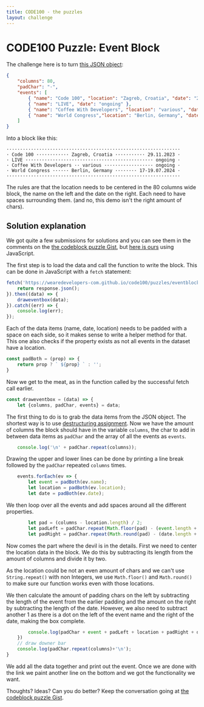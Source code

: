 ```yaml
---
title: CODE100 - the puzzles 
layout: challenge
---
```


# CODE100 Puzzle: Event Block

The challenge here is to turn [this JSON object](events.json):

```json
{
    "columns": 80,
    "padChar": "·",
    "events": [
        { "name": "Code 100", "location": "Zagreb, Croatia", "date": "29.11.2023" },
        { "name": "LIVE", "date": "ongoing" },
        { "name": "Coffee With Developers", "location": "various", "date": "ongoing"} ,
        { "name": "World Congress","location": "Berlin, Germany", "date":"17-19.07.2024" }
    ]
}
```

Into a block like this:

```
································································
· Code 100 ············ Zagreb, Croatia ··········· 29.11.2023 ·
· LIVE ··············································· ongoing ·
· Coffee With Developers ·· various ·················· ongoing ·
· World Congress ······ Berlin, Germany ········ 17-19.07.2024 ·
································································
```

The rules are that the location needs to be centered in the 80 columns wide block, the name on the left and the date on the right. Each need to have spaces surrounding them. (and no, this demo isn't the right amount of chars).

<!-- details -->
<!-- summary -->
## Solution explanation
<!-- endsummary -->

We got quite a few submissions for solutions and you can see them in the comments on the [the codeblock puzzle Gist](https://gist.github.com/codepo8/84248aea816544c8e730c8dffb975c0e), but [here is ours](solutions/javascript/solution-1.js) using JavaScript. 

The first step is to load the data and call the function to write the block. This can be done in JavaScript with a `fetch` statement:

```javascript
fetch('https://wearedevelopers-com.github.io/code100/puzzles/eventblock/events.json').then((response) => {
    return response.json();
}).then((data) => {
    draweventbox(data);
}).catch((err) => {
    console.log(err);
});
```

Each of the data items (name, date, location) needs to be padded with a space on each side, so it makes sense to write a helper method for that. This one also checks if the property exists as not all events in the dataset have a location.

```javascript
const padBoth = (prop) => {
    return prop ? ` ${prop} ` : '';
}
```

Now we get to the meat, as in the function called by the successful fetch call earlier.

```javascript
const draweventbox = (data) => {
    let {columns, padChar, events} = data;
```

The first thing to do is to grab the data items from the JSON object. The shortest way is to use [destructuring assignment](https://developer.mozilla.org/en-US/docs/Web/JavaScript/Reference/Operators/Destructuring_assignment). Now we have the amount of columns the block should have in the variable `columns`, the char to add in between data items as `padChar` and the array of all the events as `events`. 

```javascript
    console.log('\n' + padChar.repeat(columns));
```

Drawing the upper and lower lines can be done by printing a line break followed by the `padChar` repeated `columns` times.

```javascript
    events.forEach(ev => {
        let event = padBoth(ev.name);
        let location = padBoth(ev.location);
        let date = padBoth(ev.date);
```

We then loop over all the events and add spaces around all the different properties.

```javascript
        let pad = (columns - location.length) / 2;
        let padLeft = padChar.repeat(Math.floor(pad) - (event.length + 1));
        let padRight = padChar.repeat(Math.round(pad) - (date.length + 1));
```

Now comes the part where the devil is in the details. First we need to center the location data in the block. We do this by subtracting its length from the amount of columns and divide it by two. 

As the location could be not an even amount of chars and we can't use `String.repeat()` with non Integers, we use `Math.floor()` and `Math.round()` to make sure our function works even with those locations.

We then calculate the amount of padding chars on the left by subtracting the length of the event from the earlier padding and the amount on the right by subtracting the length of the date. However, we also need to subtract another 1 as there is a dot on the left of the event name and the right of the date, making the box complete. 

```javascript
        console.log(padChar + event + padLeft + location + padRight + date + padChar);
    })
    // draw downer bar
    console.log(padChar.repeat(columns)+'\n');
}
```

We add all the data together and print out the event. Once we are done with the link we paint another line on the bottom and we got the functionality we want.

Thoughts? Ideas? Can you do better? Keep the conversation going at [the codeblock puzzle Gist](https://gist.github.com/codepo8/84248aea816544c8e730c8dffb975c0e). 

<!-- enddetails -->